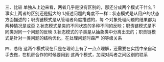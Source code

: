  三、比较
单独从上边来看，两者几乎是没有区别的，那还分成两个模式干什么？事实上两者的区别还是挺大的
1.描述问题的角度不一样：状态模式是从用户的状态方面描述的；职责链模式是从管理者角度描述的，每
 个对象处理问题的结果都为两种情况是或否
2.状态模式是类的不同状态的多种不同的反映；职责链模式是不同类对同一个问题的反映
3.状态模式的子类是从抽象类中分离出去的；职责链模式是针对一类问题的结构优化，在处理问题时森严
 的等级关系

四、总结
这两个模式现在只是在理论上有了一点点理解，还需要在实践中亲自动手去做，在机房合作的时候要用到
 这两个模式，加深对两者之间区别的联系